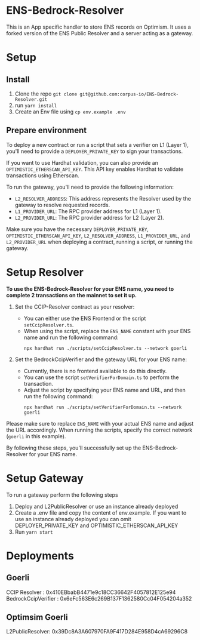 # ENS-Bedrock-Resolver

This is an App specific handler to store ENS records on Optimism. It uses a forked version of the ENS Public Resolver and a server acting as a gateway.

# Setup

## Install

1. Clone the repo `git clone git@github.com:corpus-io/ENS-Bedrock-Resolver.git`
2. run `yarn install`
3. Create an Env file using `cp env.example .env`

## Prepare environment

To deploy a new contract or run a script that sets a verifier on L1 (Layer 1), you'll need to provide a `DEPLOYER_PRIVATE_KEY` to sign your transactions.

If you want to use Hardhat validation, you can also provide an `OPTIMISTIC_ETHERSCAN_API_KEY`. This API key enables Hardhat to validate transactions using Etherscan.

To run the gateway, you'll need to provide the following information:
- `L2_RESOLVER_ADDRESS`: This address represents the Resolver used by the gateway to resolve requested records.
- `L1_PROVIDER_URL`: The RPC provider address for L1 (Layer 1).
- `L2_PROVIDER_URL`: The RPC provider address for L2 (Layer 2).

Make sure you have the necessary `DEPLOYER_PRIVATE_KEY`, `OPTIMISTIC_ETHERSCAN_API_KEY`, `L2_RESOLVER_ADDRESS`, `L1_PROVIDER_URL`, and `L2_PROVIDER_URL` when deploying a contract, running a script, or running the gateway.


# Setup Resolver
**To use the ENS-Bedrock-Resolver for your ENS name, you need to complete 2 transactions on the mainnet to set it up.**

1. Set the CCIP-Resolver contract as your resolver:
   - You can either use the ENS Frontend or the script `setCcipResolver.ts`.
   - When using the script, replace the `ENS_NAME` constant with your ENS name and run the following command:
     ```
     npx hardhat run ./scripts/setCcipResolver.ts --network goerli
     ```

2. Set the BedrockCcipVerifier and the gateway URL for your ENS name:
   - Currently, there is no frontend available to do this directly.
   - You can use the script `setVerifierForDomain.ts` to perform the transaction.
   - Adjust the script by specifying your ENS name and URL, and then run the following command:
     ```
     npx hardhat run ./scripts/setVerifierForDomain.ts --network goerli
     ```

Please make sure to replace `ENS_NAME` with your actual ENS name and adjust the URL accordingly. When running the scripts, specify the correct network (`goerli` in this example).

By following these steps, you'll successfully set up the ENS-Bedrock-Resolver for your ENS name.



# Setup Gateway

To run a gateway perform the following steps

1. Deploy and L2PublicResolver or use an instance already deployed
2. Create a .env file and copy the content of env.example. If you want to use an instance already deployed you can omit DEPLOYER_PRIVATE_KEY and OPTIMISTIC_ETHERSCAN_API_KEY
3. Run `yarn start`

# Deployments

## Goerli

CCIP Resolver : 0x410EBbabB4471e9c18CC36642F4057812E125e94
BedrockCcipVerifier : 0x6eFc563E6c269B137F1362580Cc04F054204a352
## Optimsim Goerli

L2PublicResolver: 0x39Dc8A3A607970FA9F417D284E958D4cA69296C8
